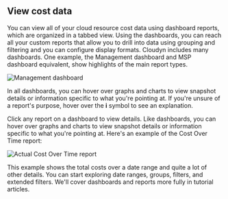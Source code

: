 ## View cost data

You can view all of your cloud resource cost data using dashboard reports, which are organized in a tabbed view. Using the dashboards, you can reach all your custom reports that allow you to drill into data using grouping and filtering and you can configure display formats. Cloudyn includes many dashboards. One example, the Management dashboard and MSP dashboard equivalent, show highlights of the main report types.

![Management dashboard](./media/create-account-view-data/mgt-dash.png)

In all dashboards, you can hover over graphs and charts to view snapshot details or information specific to what you're pointing at. If you're unsure of a report's purpose, hover over the **i** symbol to see an explanation.

Click any report on a dashboard to view details. Like dashboards, you can hover over graphs and charts to view snapshot details or information specific to what you're pointing at. Here's an example of the Cost Over Time report:

![Actual Cost Over Time report](./media/create-account-view-data/cost-over-time-rpt.png)

This example shows the total costs over a date range and quite a lot of other details. You can start exploring date ranges, groups, filters, and extended filters. We'll cover dashboards and reports more fully in tutorial articles.
